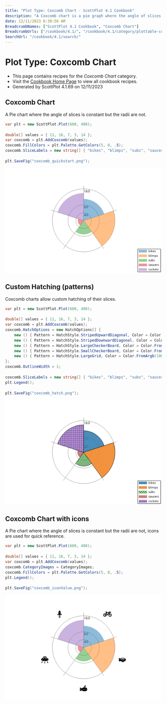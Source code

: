 ```yaml
---
title: "Plot Type: Coxcomb Chart - ScottPlot 4.1 Cookbook"
description: "A Coxcomb chart is a pie graph where the angle of slices is constant but the radii are not."
date: 12/11/2023 8:30:56 AM
BreadcrumbNames: ["ScottPlot 4.1 Cookbook", "Coxcomb Chart"]
BreadcrumbUrls: ["/cookbook/4.1/", "/cookbook/4.1/category/plottable-coxcomb/"]
SearchUrl: "/cookbook/4.1/search/"
---
```


# Plot Type: Coxcomb Chart
* This page contains recipes for the _Coxcomb Chart_ category.
* Visit the [Cookbook Home Page](../../) to view all cookbook recipes.
* Generated by ScottPlot 4.1.69 on 12/11/2023
## Coxcomb Chart

A Pie chart where the angle of slices is constant but the radii are not.

```cs
var plt = new ScottPlot.Plot(600, 400);

double[] values = { 11, 16, 7, 3, 14 };
var coxcomb = plt.AddCoxcomb(values);
coxcomb.FillColors = plt.Palette.GetColors(5, 0, .5);
coxcomb.SliceLabels = new string[] { "bikes", "blimps", "subs", "saucers", "rockets" };

plt.SaveFig("coxcomb_quickstart.png");
```

<img src='../../images/coxcomb_quickstart.png' class='d-block mx-auto my-5' />


## Custom Hatching (patterns)

Coxcomb charts allow custom hatching of their slices.

```cs
var plt = new ScottPlot.Plot(600, 400);

double[] values = { 11, 16, 7, 3, 14 };
var coxcomb = plt.AddCoxcomb(values);
coxcomb.HatchOptions = new HatchOptions[] {
    new () { Pattern = HatchStyle.StripedUpwardDiagonal, Color = Color.FromArgb(100, Color.Gray) },
    new () { Pattern = HatchStyle.StripedDownwardDiagonal, Color = Color.FromArgb(100, Color.Gray) },
    new () { Pattern = HatchStyle.LargeCheckerBoard, Color = Color.FromArgb(100, Color.Gray) },
    new () { Pattern = HatchStyle.SmallCheckerBoard, Color = Color.FromArgb(100, Color.Gray) },
    new () { Pattern = HatchStyle.LargeGrid, Color = Color.FromArgb(100, Color.Gray) },
};
coxcomb.OutlineWidth = 1;

coxcomb.SliceLabels = new string[] { "bikes", "blimps", "subs", "saucers", "rockets" };
plt.Legend();

plt.SaveFig("coxcomb_hatch.png");
```

<img src='../../images/coxcomb_hatch.png' class='d-block mx-auto my-5' />


## Coxcomb Chart with icons

A Pie chart where the angle of slices is constant but the radii are not, icons are used for quick reference.

```cs
var plt = new ScottPlot.Plot(600, 400);

double[] values = { 11, 16, 7, 3, 14 };
var coxcomb = plt.AddCoxcomb(values);
coxcomb.CategoryImages = CategoryImages;
coxcomb.FillColors = plt.Palette.GetColors(5, 0, .5);
plt.Legend();

plt.SaveFig("coxcomb_iconValue.png");
```

<img src='../../images/coxcomb_iconvalue.png' class='d-block mx-auto my-5' />



